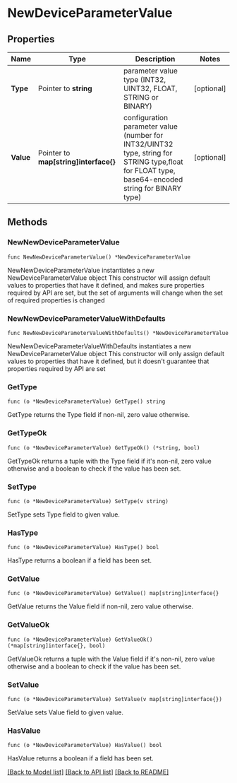 # NewDeviceParameterValue

## Properties

Name | Type | Description | Notes
------------ | ------------- | ------------- | -------------
**Type** | Pointer to **string** | parameter value type (INT32, UINT32, FLOAT, STRING or BINARY) | [optional] 
**Value** | Pointer to **map[string]interface{}** | configuration parameter value (number for INT32/UINT32 type, string for STRING type,float for FLOAT type, base64-encoded string for BINARY type)  | [optional] 

## Methods

### NewNewDeviceParameterValue

`func NewNewDeviceParameterValue() *NewDeviceParameterValue`

NewNewDeviceParameterValue instantiates a new NewDeviceParameterValue object
This constructor will assign default values to properties that have it defined,
and makes sure properties required by API are set, but the set of arguments
will change when the set of required properties is changed

### NewNewDeviceParameterValueWithDefaults

`func NewNewDeviceParameterValueWithDefaults() *NewDeviceParameterValue`

NewNewDeviceParameterValueWithDefaults instantiates a new NewDeviceParameterValue object
This constructor will only assign default values to properties that have it defined,
but it doesn't guarantee that properties required by API are set

### GetType

`func (o *NewDeviceParameterValue) GetType() string`

GetType returns the Type field if non-nil, zero value otherwise.

### GetTypeOk

`func (o *NewDeviceParameterValue) GetTypeOk() (*string, bool)`

GetTypeOk returns a tuple with the Type field if it's non-nil, zero value otherwise
and a boolean to check if the value has been set.

### SetType

`func (o *NewDeviceParameterValue) SetType(v string)`

SetType sets Type field to given value.

### HasType

`func (o *NewDeviceParameterValue) HasType() bool`

HasType returns a boolean if a field has been set.

### GetValue

`func (o *NewDeviceParameterValue) GetValue() map[string]interface{}`

GetValue returns the Value field if non-nil, zero value otherwise.

### GetValueOk

`func (o *NewDeviceParameterValue) GetValueOk() (*map[string]interface{}, bool)`

GetValueOk returns a tuple with the Value field if it's non-nil, zero value otherwise
and a boolean to check if the value has been set.

### SetValue

`func (o *NewDeviceParameterValue) SetValue(v map[string]interface{})`

SetValue sets Value field to given value.

### HasValue

`func (o *NewDeviceParameterValue) HasValue() bool`

HasValue returns a boolean if a field has been set.


[[Back to Model list]](../README.md#documentation-for-models) [[Back to API list]](../README.md#documentation-for-api-endpoints) [[Back to README]](../README.md)


